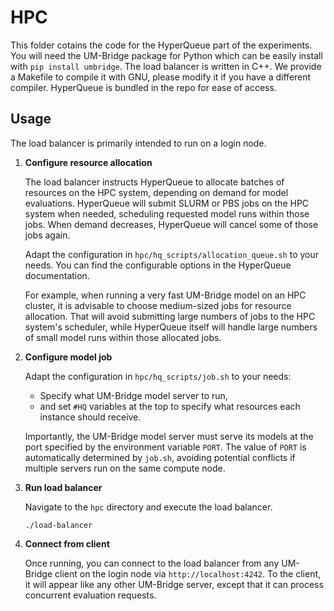 # HPC
This folder cotains the code for the HyperQueue part of the experiments. You will need the UM-Bridge package for Python which can be easily install with `pip install umbridge`. The load balancer is written in C++. We provide a Makefile to compile it with GNU, please modify it if you have a different compiler. HyperQueue is bundled in the repo for ease of access.


## Usage

The load balancer is primarily intended to run on a login node.

1. **Configure resource allocation**

   The load balancer instructs HyperQueue to allocate batches of resources on the HPC system, depending on demand for model evaluations. HyperQueue will submit SLURM or PBS jobs on the HPC system when needed, scheduling requested model runs within those jobs. When demand decreases, HyperQueue will cancel some of those jobs again.

   Adapt the configuration in ``hpc/hq_scripts/allocation_queue.sh`` to your needs. You can find the configurable options in the HyperQueue documentation.

   For example, when running a very fast UM-Bridge model on an HPC cluster, it is advisable to choose medium-sized jobs for resource allocation. That will avoid submitting large numbers of jobs to the HPC system's scheduler, while HyperQueue itself will handle large numbers of small model runs within those allocated jobs.

2. **Configure model job**

   Adapt the configuration in ``hpc/hq_scripts/job.sh`` to your needs:
   * Specify what UM-Bridge model server to run,
   * and set `#HQ` variables at the top to specify what resources each instance should receive.

   Importantly, the UM-Bridge model server must serve its models at the port specified by the environment variable `PORT`. The value of `PORT` is automatically determined by `job.sh`, avoiding potential conflicts if multiple servers run on the same compute node.

4. **Run load balancer**

   Navigate to the `hpc` directory and execute the load balancer.

   ```
   ./load-balancer
   ```

5. **Connect from client**

   Once running, you can connect to the load balancer from any UM-Bridge client on the login node via `http://localhost:4242`. To the client, it will appear like any other UM-Bridge server, except that it can process concurrent evaluation requests.
